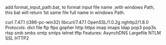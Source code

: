 add format_input_path.bat, to format input file name ,with windows Path, this bat will return 1st same file full name in windows Path.

curl 7.47.1 (i386-pc-win32) libcurl/7.47.1 OpenSSL/1.0.2g nghttp2/1.8.0
Protocols: dict file ftp ftps gopher http https imap imaps ldap pop3 pop3s rtsp smb smbs smtp smtps telnet tftp
Features: AsynchDNS Largefile NTLM SSL HTTP2